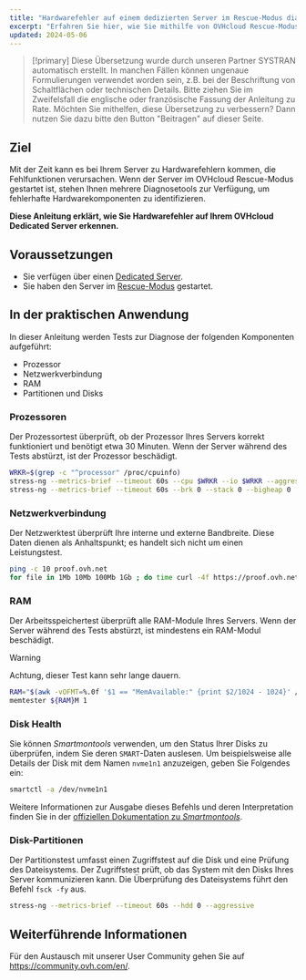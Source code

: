 ```yaml
---
title: "Hardwarefehler auf einem dedizierten Server im Rescue-Modus diagnostizieren"
excerpt: "Erfahren Sie hier, wie Sie mithilfe von OVHcloud Rescue-Modus und Diagnose-Tools Hardwarefehler auf Ihrem Dedicated Server identifizieren"
updated: 2024-05-06
---
```


> [!primary]
> Diese Übersetzung wurde durch unseren Partner SYSTRAN automatisch erstellt. In manchen Fällen können ungenaue Formulierungen verwendet worden sein, z.B. bei der Beschriftung von Schaltflächen oder technischen Details. Bitte ziehen Sie im Zweifelsfall die englische oder französische Fassung der Anleitung zu Rate. Möchten Sie mithelfen, diese Übersetzung zu verbessern? Dann nutzen Sie dazu bitte den Button "Beitragen" auf dieser Seite.
>

## Ziel

Mit der Zeit kann es bei Ihrem Server zu Hardwarefehlern kommen, die Fehlfunktionen verursachen. Wenn der Server im OVHcloud Rescue-Modus gestartet ist, stehen Ihnen mehrere Diagnosetools zur Verfügung, um fehlerhafte Hardwarekomponenten zu identifizieren.

**Diese Anleitung erklärt, wie Sie Hardwarefehler auf Ihrem OVHcloud Dedicated Server erkennen.**

## Voraussetzungen

- Sie verfügen über einen [Dedicated Server](/links/bare-metal/bare-metal).
- Sie haben den Server im [Rescue-Modus](/pages/bare_metal_cloud/dedicated_servers/rescue_mode) gestartet.

## In der praktischen Anwendung

In dieser Anleitung werden Tests zur Diagnose der folgenden Komponenten aufgeführt:

- Prozessor
- Netzwerkverbindung
- RAM
- Partitionen und Disks

### Prozessoren

Der Prozessortest überprüft, ob der Prozessor Ihres Servers korrekt funktioniert und benötigt etwa 30 Minuten. Wenn der Server während des Tests abstürzt, ist der Prozessor beschädigt.

```bash
WRKR=$(grep -c "^processor" /proc/cpuinfo)
stress-ng --metrics-brief --timeout 60s --cpu $WRKR --io $WRKR --aggressive --ignite-cpu --maximize --pathological
stress-ng --metrics-brief --timeout 60s --brk 0 --stack 0 --bigheap 0 
```

### Netzwerkverbindung

Der Netzwerktest überprüft Ihre interne und externe Bandbreite. Diese Daten dienen als Anhaltspunkt; es handelt sich nicht um einen Leistungstest.

```bash
ping -c 10 proof.ovh.net
for file in 1Mb 10Mb 100Mb 1Gb ; do time curl -4f https://proof.ovh.net/files/${file}.dat -o /dev/null; done
```

### RAM

Der Arbeitsspeichertest überprüft alle RAM-Module Ihres Servers. Wenn der Server während des Tests abstürzt, ist mindestens ein RAM-Modul beschädigt.

> [!warning]
> Achtung, dieser Test kann sehr lange dauern.

```bash
RAM="$(awk -vOFMT=%.0f '$1 == "MemAvailable:" {print $2/1024 - 1024}' /proc/meminfo)"
memtester ${RAM}M 1
```

### Disk Health

Sie können *Smartmontools* verwenden, um den Status Ihrer Disks zu überprüfen, indem Sie deren `SMART`-Daten auslesen. Um beispielsweise alle Details der Disk mit dem Namen `nvme1n1` anzuzeigen, geben Sie Folgendes ein:

```bash
smartctl -a /dev/nvme1n1
```

Weitere Informationen zur Ausgabe dieses Befehls und deren Interpretation finden Sie in der [offiziellen Dokumentation zu *Smartmontools*](https://www.smartmontools.org/wiki/TocDoc).

### Disk-Partitionen

Der Partitionstest umfasst einen Zugriffstest auf die Disk und eine Prüfung des Dateisystems. Der Zugriffstest prüft, ob das System mit den Disks Ihres Server kommunizieren kann. Die Überprüfung des Dateisystems führt den Befehl `fsck -fy` aus.

```bash
stress-ng --metrics-brief --timeout 60s --hdd 0 --aggressive
```

## Weiterführende Informationen

Für den Austausch mit unserer User Community gehen Sie auf <https://community.ovh.com/en/>.
